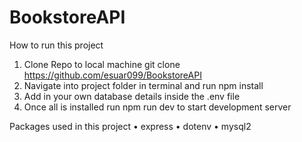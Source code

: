 # BookstoreAPI

How to run this project
1. Clone Repo to local machine git clone https://github.com/esuar099/BookstoreAPI
2. Navigate into project folder in terminal and run npm install
3. Add in your own database details inside the .env file
4. Once all is installed run npm run dev to start development server

Packages used in this project
• express
• dotenv
• mysql2
